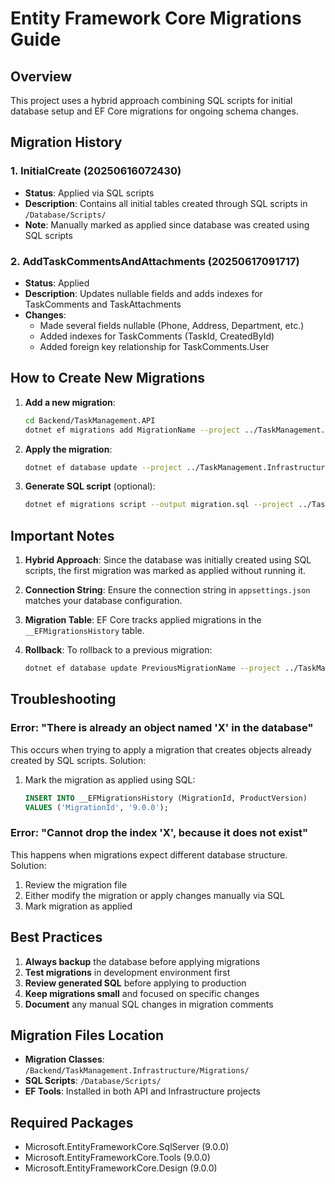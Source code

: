 # Entity Framework Core Migrations Guide

## Overview
This project uses a hybrid approach combining SQL scripts for initial database setup and EF Core migrations for ongoing schema changes.

## Migration History

### 1. InitialCreate (20250616072430)
- **Status**: Applied via SQL scripts
- **Description**: Contains all initial tables created through SQL scripts in `/Database/Scripts/`
- **Note**: Manually marked as applied since database was created using SQL scripts

### 2. AddTaskCommentsAndAttachments (20250617091717)
- **Status**: Applied
- **Description**: Updates nullable fields and adds indexes for TaskComments and TaskAttachments
- **Changes**:
  - Made several fields nullable (Phone, Address, Department, etc.)
  - Added indexes for TaskComments (TaskId, CreatedById)
  - Added foreign key relationship for TaskComments.User

## How to Create New Migrations

1. **Add a new migration**:
   ```bash
   cd Backend/TaskManagement.API
   dotnet ef migrations add MigrationName --project ../TaskManagement.Infrastructure --context TaskManagementDbContext
   ```

2. **Apply the migration**:
   ```bash
   dotnet ef database update --project ../TaskManagement.Infrastructure --context TaskManagementDbContext
   ```

3. **Generate SQL script** (optional):
   ```bash
   dotnet ef migrations script --output migration.sql --project ../TaskManagement.Infrastructure --context TaskManagementDbContext
   ```

## Important Notes

1. **Hybrid Approach**: Since the database was initially created using SQL scripts, the first migration was marked as applied without running it.

2. **Connection String**: Ensure the connection string in `appsettings.json` matches your database configuration.

3. **Migration Table**: EF Core tracks applied migrations in the `__EFMigrationsHistory` table.

4. **Rollback**: To rollback to a previous migration:
   ```bash
   dotnet ef database update PreviousMigrationName --project ../TaskManagement.Infrastructure --context TaskManagementDbContext
   ```

## Troubleshooting

### Error: "There is already an object named 'X' in the database"
This occurs when trying to apply a migration that creates objects already created by SQL scripts. Solution:
1. Mark the migration as applied using SQL:
   ```sql
   INSERT INTO __EFMigrationsHistory (MigrationId, ProductVersion)
   VALUES ('MigrationId', '9.0.0');
   ```

### Error: "Cannot drop the index 'X', because it does not exist"
This happens when migrations expect different database structure. Solution:
1. Review the migration file
2. Either modify the migration or apply changes manually via SQL
3. Mark migration as applied

## Best Practices

1. **Always backup** the database before applying migrations
2. **Test migrations** in development environment first
3. **Review generated SQL** before applying to production
4. **Keep migrations small** and focused on specific changes
5. **Document** any manual SQL changes in migration comments

## Migration Files Location
- **Migration Classes**: `/Backend/TaskManagement.Infrastructure/Migrations/`
- **SQL Scripts**: `/Database/Scripts/`
- **EF Tools**: Installed in both API and Infrastructure projects

## Required Packages
- Microsoft.EntityFrameworkCore.SqlServer (9.0.0)
- Microsoft.EntityFrameworkCore.Tools (9.0.0)
- Microsoft.EntityFrameworkCore.Design (9.0.0)
